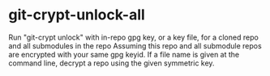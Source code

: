 # git-crypt-unlock-all

Run "git-crypt unlock" with in-repo gpg key, or a key file,  for a cloned repo and all submodules in the repo
Assuming this repo and all submodule repos are encrypted with your same gpg keyid.
If a file name is given at the command line, decrypt a repo using the given symmetric key.
